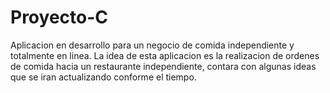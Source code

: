 # Proyecto-C
Aplicacion en desarrollo para un negocio de comida independiente y totalmente en linea.
La idea de esta aplicacion es la realizacion de ordenes de comida hacia un restaurante independiente, contara con algunas ideas que se iran actualizando conforme el tiempo.
